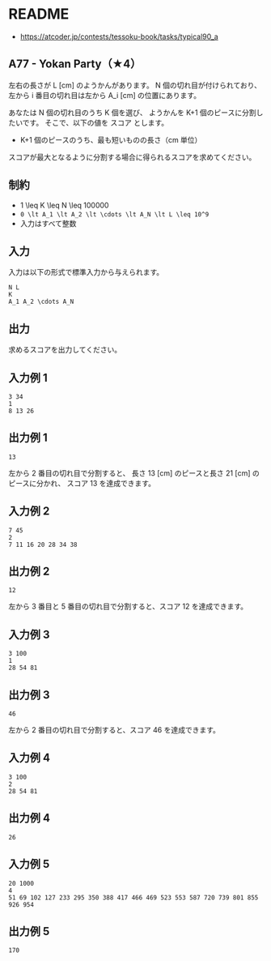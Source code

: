 # README
- <https://atcoder.jp/contests/tessoku-book/tasks/typical90_a>
## A77 - Yokan Party（★4）
左右の長さが L [cm] のようかんがあります。
N 個の切れ目が付けられており、左から i 番目の切れ目は左から A_i [cm] の位置にあります。

あなたは N 個の切れ目のうち K 個を選び、
ようかんを K+1 個のピースに分割したいです。
そこで、以下の値を スコア とします。

* K+1 個のピースのうち、最も短いものの長さ（cm 単位）

スコアが最大となるように分割する場合に得られるスコアを求めてください。
## 制約
* 1 \leq K \leq N \leq 100000
* `0 \lt A_1 \lt A_2 \lt \cdots \lt A_N \lt L \leq 10^9`
* 入力はすべて整数
## 入力
入力は以下の形式で標準入力から与えられます。

```
N L
K
A_1 A_2 \cdots A_N
```
## 出力
求めるスコアを出力してください。
## 入力例 1
```
3 34
1
8 13 26
```
## 出力例 1
```
13
```

左から 2 番目の切れ目で分割すると、
長さ 13 [cm] のピースと長さ 21 [cm] のピースに分かれ、
スコア 13 を達成できます。
## 入力例 2
```
7 45
2
7 11 16 20 28 34 38
```
## 出力例 2
```
12
```

左から 3 番目と 5 番目の切れ目で分割すると、スコア 12 を達成できます。
## 入力例 3
```
3 100
1
28 54 81
```
## 出力例 3
```
46
```

左から 2 番目の切れ目で分割すると、スコア 46 を達成できます。
## 入力例 4
```
3 100
2
28 54 81
```
## 出力例 4
```
26
```
## 入力例 5
```
20 1000
4
51 69 102 127 233 295 350 388 417 466 469 523 553 587 720 739 801 855 926 954
```
## 出力例 5
```
170
```
